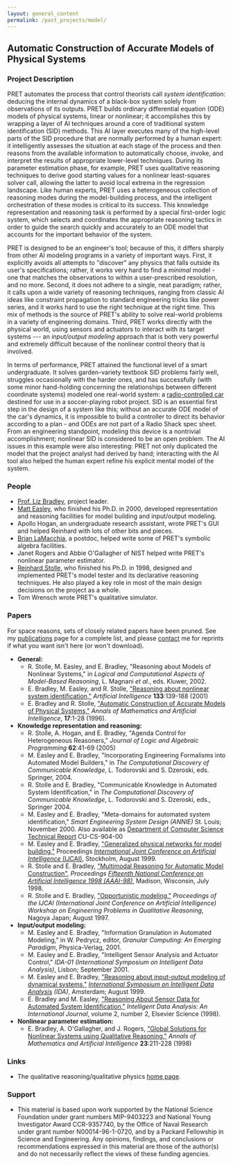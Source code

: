 ```yaml
---
layout: general_content
permalink: /past_projects/model/
---
```


<h2>
Automatic Construction of Accurate Models of Physical Systems
</h2>

<!--
<p>
<a href="http://www.piecesauto.fr/science/?p=202">View a translation
of this page into Polish</a>
-->


<h3>Project Description</h3>


PRET automates the process that control theorists call <i> system
identification</i>: deducing the internal dynamics of a black-box
system solely from observations of its outputs.  PRET builds ordinary
differential equation (ODE) models of physical systems, linear or
nonlinear; it accomplishes this by wrapping a layer of AI techniques
around a core of traditional system identification (SID) methods.
This AI layer executes many of the high-level parts of the SID
procedure that are normally performed by a human expert: it
intelligently assesses the situation at each stage of the process and
then reasons from the available information to automatically choose,
invoke, and interpret the results of appropriate lower-level
techniques.  During its parameter estimation phase, for example, PRET
uses qualitative reasoning techniques to derive good starting values
for a nonlinear least-squares solver call, allowing the latter to
avoid local extrema in the regression landscape.  Like human experts,
PRET uses a heterogeneous collection of reasoning modes during the
model-building process, and the intelligent orchestration of these
modes is critical to its success.  This knowledge representation and
reasoning task is performed by a special first-order logic system,
which selects and coordinates the appropriate reasoning tactics in
order to guide the search quickly and accurately to an ODE model that
accounts for the important behavior of the system.


PRET is designed to be an engineer's tool; because of this, it differs
sharply from other AI modeling programs in a variety of important
ways.  First, it explicitly avoids all attempts to "discover" any
physics that falls outside its user's specifications; rather, it works
very hard to find a <i>minimal</i> model - one that matches the
observations to within a user-prescribed resolution, and no more.
Second, it does not adhere to a single, neat paradigm; rather, it
calls upon a wide variety of reasoning techniques, ranging from
classic AI ideas like constraint propagation to standard engineering
tricks like power series, and it works hard to use the right technique
at the right time.  This mix of methods is the source of PRET's
ability to solve real-world problems in a variety of engineering
domains.  Third, PRET works directly with the physical world, using
sensors and actuators to interact with its target systems --- an
<i>input/output modeling</i> approach that is both very powerful and
extremely difficult because of the nonlinear control theory that is
involved.



In terms of performance, PRET attained the functional level of a smart
undergraduate.  It solves garden-variety textbook SID problems fairly
well, struggles occasionally with the harder ones, and has
successfully (with some minor hand-holding concerning the
relationships between different coordinate systems) modeled one
real-world system: a <a href="{{ '/assets/images/rccar.ps' | relative_url }}">radio-controlled
car</a> destined for use in a soccer-playing robot project.  SID is an
essential first step in the design of a system like this; without an
accurate ODE model of the car's dynamics, it is impossible to build a
controller to direct its behavior according to a plan - and ODEs are
not part of a Radio Shack spec sheet.  From an engineering standpoint,
modeling this device is a nontrivial accomplishment; nonlinear SID is
considered to be an open problem.  The AI issues in this example were
also interesting: PRET not only duplicated the model that the project
analyst had derived by hand; interacting with the AI tool also helped
the human expert refine his explicit mental model of the system.



<h3> People</h3>

<ul>
    <li>
    <a href="{{ '/' | relative_url }}"> Prof. Liz Bradley</a>, project leader.
    </li>
    <li>
    <A HREF="http://www.cs.colorado.edu/~easley/Home.html">Matt
    Easley</A>, who finished his Ph.D. in 2000, developed representation
    and reasoning facilities for model building and input/output modeling.
    </li>
    <li>
    Apollo Hogan, an undergraduate research assistant, wrote PRET's
    GUI and helped Reinhard with lots of other bits and pieces.
    </li>
    <li>
    <a href="liz-and-bal-on-audubon.html">Brian LaMacchia</a>, a
    postdoc, helped write some of PRET's symbolic algebra facilities.
    </li> <!-- Chheck this -->
    <li>
    Janet Rogers and Abbie O'Gallagher of NIST helped write PRET's
    nonlinear parameter estimator.
    </li>
    <li>
    <A HREF="http://www.cs.colorado.edu/~stolle/Home.html">Reinhard
    Stolle</A>, who finished his Ph.D. in 1998, designed and implemented
    PRET's model tester and its declarative reasoning techniques.  He also
    played a key role in most of the main design decisions on the project
    as a whole.
    </li>
    <li>
    Tom Wrensch wrote PRET's qualitative simulator.
    </li>
</ul>


<h3> Papers</h3> 


For space reasons, sets of closely related papers
have been pruned.  See my <a href="{{ '/publications/' | relative_url }}">publications</a>
page for a complete list, and please <A
HREF="#contact">contact</A> me for reprints if what you want isn't
here (or won't download).

<ul>
    <li>
    <b>General: </b>
    <ul>
        <li> R. Stolle, M. Easley, and E. Bradley, "Reasoning about Models of
        Nonlinear Systems," in <i> Logical and Computational Aspects of
        Model-Based Reasoning</i>, L. Magnani <i>et al.</i>, eds. Kluwer,
        2002.
        </li>
        <li>
        E. Bradley, M. Easley, and R. Stolle, <a
        href="{{ '/assets/papers/aij.html' | relative_url }}">"Reasoning about nonlinear system
        identification,"</a> <i> Artificial Intelligence</i> <b>
        133</b>:139-188 (2001)
        </li><!-- Check this -->
        <li>
        E. Bradley and R. Stolle, <a
        href="{{ '/assets/papers/ai-math95.pdf' | relative_url }}">"Automatic Construction of Accurate
        Models of Physical Systems,"</a> <i> Annals of Mathematics and
        Artificial Intelligence</i>, <b>17</b>:1-28 (1996).
        </li>
    </ul>
    </li>
    <li>
    <b>Knowledge representation and reasoning: </b>
    <ul>
        <li>
        R. Stolle, A. Hogan, and E. Bradley, "Agenda Control for
        Heterogeneous Reasoners," <i> Journal of Logic and Algebraic
        Programming </i> <b> 62</b>:41-69 (2005)
        </li>
        <li>
        M. Easley and E. Bradley, "Incorporating Engineering Formalisms
        into Automated Model Builders," in <i>The Computational Discovery of
        Communicable Knowledge</i>, L. Todorovski and S. Dzeroski, eds.
        Springer, 2004.
        </li>
        <li>
        R. Stolle and E. Bradley, "Communicable Knowledge in Automated
        System Identification," in <i>The Computational Discovery of
        Communicable Knowledge</i>, L. Todorovski and S. Dzeroski, eds.,
        Springer 2004.
        </li>
        <li>
        M. Easley and E. Bradley, "Meta-domains for automated system
        identification," <i>Smart Engineering System Design (ANNIE)</i>
        St. Louis; November 2000.  Also available as <a
        href="http://www.cs.colorado.edu/department/publications/reports/reports.html">
        Department of Computer Science Technical Report</a> CU-CS-904-00
        </li>
        <li>
        M. Easley and E. Bradley, <A
        href="{{ '/assets/papers/ijcai99.pdf' | relative_url }}">"Generalized physical networks for model
        building,"</a> Proceedings <a href="http://www.ijcai.org"> <i>
        International Joint Conference on Artificial Intelligence </i>
        (IJCAI)</a>, Stockholm, August 1999.
        </li>
        <li>
        R. Stolle and E. Bradley, <A
        href="{{ '/assets/papers/stolle-aaai98.html' | relative_url }}">"Multimodal Reasoning for Automatic
        Model Construction"</A>, <I>Proceedings <A
        href="http://www.aaai.org/Conferences/National/1998/aaai98.html">Fifteenth
        National Conference on Artificial Intelligence 1998 (AAAI-98)</A></I>,
        Madison, Wisconsin, July 1998.
        </li>
        <li>
        R. Stolle and E. Bradley, <a href="{{ '/resources/stolle-ijcai97/' | relative_url }}">"Opportunistic modeling,"</a> <i>
        Proceedings of the IJCAI (International Joint Conference on
        Artificial Intelligence) Workshop on Engineering Problems in
        Qualitative Reasoning</i>, Nagoya Japan; August 1997.
        </li>
    </ul>
    </li>
    <li>
    <b>Input/output modeling:</b>
    <ul>
        <li> M. Easley and E. Bradley, "Information Granulation in Automated
        Modeling," in W. Pedrycz, editor, <i>Granular Computing: An Emerging
        Paradigm</i>, Physica-Verlag, 2001.
        </li>
        <li>
        M. Easley and E. Bradley, "Intelligent Sensor Analysis and
        Actuator Control," <i>IDA-01 (International Symposium on Intelligent
        Data Analysis)</i>, Lisbon; September 2001.
        </li>
        <li>
        M. Easley and E. Bradley, <A href="{{ '/assets/papers/ida99.pdf' | relative_url }}">"Reasoning
        about input-output modeling of dynamical systems,"</a> <i><a
        href="http://www.wi.leidenuniv.nl/~ida99/"> International Symposium on
        Intelligent Data Analysis</a> (IDA)</i>, Amsterdam; August 1999.
        </li>
        <li>
        E. Bradley and M. Easley, <a
        href="{{ '/assets/papers/easley-ida98.pdf' | relative_url }}">"Reasoning About Sensor Data for
        Automated System Identification,"</a> <i>Intelligent Data Analysis: An
        International Journal</i>, volume 2, number 2, Elsevier Science
        (1998).
        </li>
    </ul>
    </li>
    <li> <b>Nonlinear parameter estimation: </b>
    <ul>
        <li> E. Bradley, A. O'Gallagher, and J. Rogers, <a
        href="{{ '/assets/papers/ai-math98.html' | relative_url }}">"Global Solutions for Nonlinear Systems
        using Qualitative Reasoning,"</a> <i>Annals of Mathematics and
        Artificial Intelligence</i> <b> 23</b>:211-228 (1998)
        </li>
    </ul>
    </li>
</ul>


<h3> Links</h3>
<ul>
    <li> The qualitative reasoning/qualitative physics <A
    HREF="http://ai-www.aist-nara.ac.jp/doc/qphysics/">home page</a>.
    </li>
</ul>


<h3> Support</h3>
<ul>
    <li> This material is based upon work supported by the National
    Science Foundation under grant numbers MIP-9403223 and National Young
    Investigator Award CCR-9357740, by the Office of Naval Research under
    grant number N00014-96-1-0720, and by a Packard Fellowship in Science
    and Engineering.  Any opinions, findings, and conclusions or
    recommendations expressed in this material are those of the author(s)
    and do not necessarily reflect the views of these funding agencies.
    </li>
</ul>

<br>
<img SRC="{{ '/assets/gifs/rainbow.gif' | relative_url }}" WIDTH="350" HEIGHT="5">   

